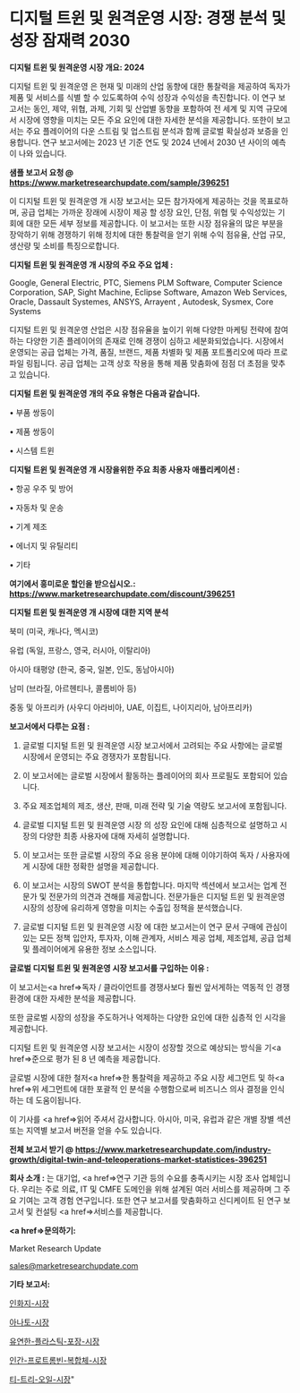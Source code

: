 # 디지털 트윈 및 원격운영 시장: 경쟁 분석 및 성장 잠재력 2030

<strong>디지털 트윈 및 원격운영 시장 개요: 2024</strong>

디지털 트윈 및 원격운영 은 현재 및 미래의 산업 동향에 대한 통찰력을 제공하여 독자가 제품 및 서비스를 식별 할 수 있도록하여 수익 성장과 수익성을 촉진합니다. 이 연구 보고서는 동인, 제약, 위협, 과제, 기회 및 산업별 동향을 포함하여 전 세계 및 지역 규모에서 시장에 영향을 미치는 모든 주요 요인에 대한 자세한 분석을 제공합니다. 또한이 보고서는 주요 플레이어의 다운 스트림 및 업스트림 분석과 함께 글로벌 확실성과 보증을 인용합니다. 연구 보고서에는 2023 년 기준 연도 및 2024 년에서 2030 년 사이의 예측이 나와 있습니다.



<strong>샘플 보고서 요청 @ <a href=https://www.marketresearchupdate.com/sample/396251>https://www.marketresearchupdate.com/sample/396251</a></strong>

이 디지털 트윈 및 원격운영 개 시장 보고서는 모든 참가자에게 제공하는 것을 목표로하며, 공급 업체는 가까운 장래에 시장이 제공 할 성장 요인, 단점, 위협 및 수익성있는 기회에 대한 모든 세부 정보를 제공합니다. 이 보고서는 또한 시장 점유율의 많은 부분을 장악하기 위해 경쟁하기 위해 정치에 대한 통찰력을 얻기 위해 수익 점유율, 산업 규모, 생산량 및 소비를 특징으로합니다.



<strong>디지털 트윈 및 원격운영 개 시장의 주요 주요 업체 :</strong>

Google, General Electric, PTC, Siemens PLM Software, Computer Science Corporation, SAP, Sight Machine, Eclipse Software, Amazon Web Services, Oracle, Dassault Systemes, ANSYS, Arrayent , Autodesk, Sysmex, Core Systems

디지털 트윈 및 원격운영 산업은 시장 점유율을 높이기 위해 다양한 마케팅 전략에 참여하는 다양한 기존 플레이어의 존재로 인해 경쟁이 심하고 세분화되었습니다. 시장에서 운영되는 공급 업체는 가격, 품질, 브랜드, 제품 차별화 및 제품 포트폴리오에 따라 프로파일 링됩니다. 공급 업체는 고객 상호 작용을 통해 제품 맞춤화에 점점 더 초점을 맞추고 있습니다.



<strong>디지털 트윈 및 원격운영 개의 주요 유형은 다음과 같습니다.</strong>

• 부품 쌍둥이

• 제품 쌍둥이

• 시스템 트윈



<strong>디지털 트윈 및 원격운영 개 시장을위한 주요 최종 사용자 애플리케이션 :</strong>

• 항공 우주 및 방어

• 자동차 및 운송

• 기계 제조

• 에너지 및 유틸리티

• 기타



<strong>여기에서 흥미로운 할인을 받으십시오.: <a href=https://www.marketresearchupdate.com/discount/396251>https://www.marketresearchupdate.com/discount/396251</a></strong>



<strong>디지털 트윈 및 원격운영 개 시장에 대한 지역 분석</strong>

북미 (미국, 캐나다, 멕시코)

유럽 (독일, 프랑스, 영국, 러시아, 이탈리아)

아시아 태평양 (한국, 중국, 일본, 인도, 동남아시아)

남미 (브라질, 아르헨티나, 콜롬비아 등)

중동 및 아프리카 (사우디 아라비아, UAE, 이집트, 나이지리아, 남아프리카)



<strong>보고서에서 다루는 요점 :</strong>

1. 글로벌 디지털 트윈 및 원격운영 시장 보고서에서 고려되는 주요 사항에는 글로벌 시장에서 운영되는 주요 경쟁자가 포함됩니다.

2. 이 보고서에는 글로벌 시장에서 활동하는 플레이어의 회사 프로필도 포함되어 있습니다.

3. 주요 제조업체의 제조, 생산, 판매, 미래 전략 및 기술 역량도 보고서에 포함됩니다.

4. 글로벌 디지털 트윈 및 원격운영 시장 의 성장 요인에 대해 심층적으로 설명하고 시장의 다양한 최종 사용자에 대해 자세히 설명합니다.

5. 이 보고서는 또한 글로벌 시장의 주요 응용 분야에 대해 이야기하여 독자 / 사용자에게 시장에 대한 정확한 설명을 제공합니다.

6. 이 보고서는 시장의 SWOT 분석을 통합합니다. 마지막 섹션에서 보고서는 업계 전문가 및 전문가의 의견과 견해를 제공합니다. 전문가들은 디지털 트윈 및 원격운영 시장의 성장에 유리하게 영향을 미치는 수출입 정책을 분석했습니다.

7. 글로벌 디지털 트윈 및 원격운영 시장 에 대한 보고서는이 연구 문서 구매에 관심이있는 모든 정책 입안자, 투자자, 이해 관계자, 서비스 제공 업체, 제조업체, 공급 업체 및 플레이어에게 유용한 정보 소스입니다.



<strong>글로벌 디지털 트윈 및 원격운영 시장 보고서를 구입하는 이유 :</strong>

이 보고서는<a href=>독자 / 클</a>라이언트를 경쟁사보다 훨씬 앞서게하는 역동적 인 경쟁 환경에 대한 자세한 분석을 제공합니다.

또한 글로벌 시장의 성장을 주도하거나 억제하는 다양한 요인에 대한 심층적 인 시각을 제공합니다.

디지털 트윈 및 원격운영 시장 보고서는 시장이 성장할 것으로 예상되는 방식을 기<a href=>준으로</a> 평가 된 8 년 예측을 제공합니다.

글로벌 시장에 대한 철저<a href=>한 통찰력</a>을 제공하고 주요 시장 세그먼트 및 하<a href=>위 세그</a>먼트에 대한 포괄적 인 분석을 수행함으로써 비즈니스 의사 결정을 인식하는 데 도움이됩니다.

이 기사를 <a href=>읽어 주</a>셔서 감사합니다. 아시아, 미국, 유럽과 같은 개별 장별 섹션 또는 지역별 보고서 버전을 얻을 수도 있습니다.



<strong>전체 보고서 받기 @ <a href=https://www.marketresearchupdate.com/industry-growth/digital-twin-and-teleoperations-market-statistices-396251>https://www.marketresearchupdate.com/industry-growth/digital-twin-and-teleoperations-market-statistices-396251</a></strong>



<strong>회사 소개 :</strong>
는 대기업, <a href=>연구 기</a>관 등의 수요를 충족시키는 시장 조사 업체입니다. 우리는 주로 의료, IT 및 CMFE 도메인을 위해 설계된 여러 서비스를 제공하며 그 주요 기여는 고객 경험 연구입니다. 또한 연구 보고서를 맞춤화하고 신디케이트 된 연구 보고서 및 컨설팅 <a href=>서비</a>스를 제공합니다.



<strong><a href=>문의하기:</a></strong>

Market Research Update

sales@marketresearchupdate.com



<strong>기타 보고서:</strong>

<a href=https://www.linkedin.com/pulse/인화지-시장-세분화-연구-및-목표-고객2029년-survey-spotlight-pro-24-analysis/>인화지-시장</a>

<a href=https://www.linkedin.com/pulse/아나토-시장-규모-및-성장-2023-survey-savvy-insights-360-analysis-kj2of/>아나토-시장</a>

<a href=https://www.linkedin.com/pulse/유연한-플라스틱-포장-시장-진입-전략-및-위험-평가2029년-survey-spotlight-pro-24-analysis-8a13f/>유연한-플라스틱-포장-시장</a>

<a href=https://www.linkedin.com/pulse/인간-프로트롬빈-복합체-시장-현재-및-미래-성장-2030-isdailynews-egtnf/>인간-프로트롬빈-복합체-시장</a>

<a href=https://www.linkedin.com/pulse/티-트리-오일-시장-동향-및-성장-전망-analytics-avenue-adventures-24-ana-dghnf/>티-트리-오일-시장</a>"

